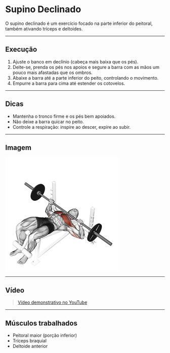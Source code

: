 # Supino Declinado

O supino declinado é um exercício focado na parte inferior do peitoral, também ativando tríceps e deltoides.

---

## Execução

1. Ajuste o banco em declínio (cabeça mais baixa que os pés).
2. Deite-se, prenda os pés nos apoios e segure a barra com as mãos um pouco mais afastadas que os ombros.
3. Abaixe a barra até a parte inferior do peito, controlando o movimento.
4. Empurre a barra para cima até estender os cotovelos.

---

## Dicas

- Mantenha o tronco firme e os pés bem apoiados.
- Não deixe a barra quicar no peito.
- Controle a respiração: inspire ao descer, expire ao subir.

---

## Imagem

![Supino Declinado](../../assets/images/exercicios/supino-declinado-1.gif)

---

## Vídeo

> [Vídeo demonstrativo no YouTube](https://www.youtube.com/watch?v=4Y2ZdHCOXok)

---

## Músculos trabalhados

- Peitoral maior (porção inferior)
- Tríceps braquial
- Deltoide anterior

